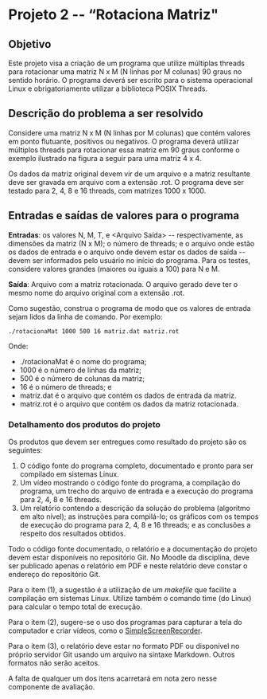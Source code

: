 # Projeto 2 -- “Rotaciona Matriz"
## Objetivo
Este projeto visa a criação de um programa que utilize múltiplas threads para rotacionar uma matriz N x M (N linhas por M colunas) 90 graus no sentido horário. O programa deverá ser escrito para o sistema operacional Linux e obrigatoriamente utilizar a biblioteca POSIX Threads.

## Descrição do problema a ser resolvido
Considere uma matriz N x M (N linhas por M colunas) que contém valores em ponto flutuante, positivos ou negativos. O programa deverá utilizar múltiplos threads para rotacionar essa matriz em 90 graus conforme o exemplo ilustrado na figura a seguir para uma matriz 4 x 4.

Os dados da matriz original devem vir de um arquivo e a matriz resultante deve ser gravada em arquivo com a extensão .rot.
O programa deve ser testado para 2, 4, 8 e 16 threads, com matrizes 1000 x 1000.

## Entradas e saídas de valores para o programa
**Entradas**: os valores N, M, T, <Arquivo Entrada> e <Arquivo Saída>  -- respectivamente, as dimensões da matriz (N x M); o número de threads; e o arquivo onde estão os dados de entrada e o arquivo onde devem estar os dados de saída -- devem ser informados pelo usuário no início do programa. Para os testes, considere valores grandes (maiores ou iguais a 100) para N e M.

**Saída**: Arquivo com a matriz rotacionada. O arquivo gerado deve ter o mesmo nome do arquivo original com a extensão .rot.

Como sugestão, construa o programa de modo que os valores de entrada sejam lidos da linha de comando. Por exemplo:
```
./rotacionaMat 1000 500 16 matriz.dat matriz.rot
```

Onde:
*	./rotacionaMat é o nome do programa; 
*	1000 é o número de linhas da matriz;  
*	500 é o número de colunas da matriz;
*	16 é o número de threads; e 
*	matriz.dat é o arquivo que contém os dados de entrada da matriz.
*	matriz.rot é o arquivo que contém os dados da matriz rotacionada.


### Detalhamento dos produtos do projeto
Os produtos que devem ser entregues como resultado do projeto são os seguintes:

1. O código fonte do programa completo, documentado e pronto para ser compilado em sistemas Linux.
2. Um vídeo mostrando o código fonte do programa, a compilação do programa, um trecho do arquivo de entrada e a execução do programa para 2, 4, 8 e 16 threads.
3. Um relatório contendo a descrição da solução do problema (algoritmo em alto nível); as instruções para compilá-lo; os gráficos com os tempos de execução do programa para 2, 4, 8 e 16 threads; e as conclusões a respeito dos resultados obtidos.

Todo o código fonte documentado, o relatório e a documentação do projeto devem estar disponíveis no repositório Git. No Moodle da disciplina, deve ser publicado apenas o relatório em PDF e neste relatório deve constar o endereço do repositório Git.

Para o item (1), a sugestão é a utilização de um _makefile_ que facilite a compilação em sistemas Linux. Utilize também o comando time (do Linux) para calcular o tempo total de execução.

Para o item (2), sugere-se o uso dos programas para capturar a tela do computador e criar vídeos, como o [SimpleScreenRecorder](http://www.maartenbaert.be/simplescreenrecorder).

Para o item (3), o relatório deve estar no formato PDF ou disponível no próprio servidor Git usando um arquivo na sintaxe Markdown. Outros formatos não serão aceitos.

A falta de qualquer um dos itens acarretará em nota zero nesse componente de avaliação.

